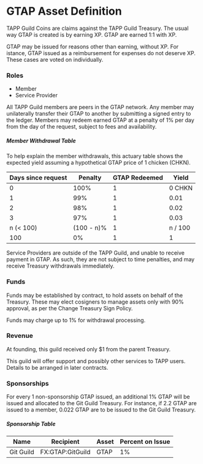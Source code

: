 # GTAP Asset Definition

TAPP Guild Coins are claims against the TAPP Guild Treasury. The usual way GTAP is created is by earning XP. GTAP are earned 1:1 with XP.

GTAP may be issued for reasons other than earning, without XP. For istance, GTAP issued as a reimbursement for expenses do not deserve XP. These cases are voted on individually.

### Roles

 + Member
 + Service Provider

All TAPP Guild members are peers in the GTAP network. Any member may unilaterally transfer their GTAP to another by submitting a signed entry to the ledger. Members may redeem earned GTAP at a penalty of 1% per day from the day of the request, subject to fees and availability.

##### Member Withdrawal Table

To help explain the member withdrawals, this actuary table shows the expected yield assuming a hypothetical GTAP price of 1 chicken (CHKN).

| Days since request | Penalty | GTAP Redeemed | Yield |
|--------------------|---------|--------------|-------|
| 0 | 100% | 1 | 0 CHKN |
| 1 | 99% | 1 | 0.01 |
| 2 | 98% | 1 | 0.02 |
| 3 | 97% | 1 | 0.03 |
| n (< 100) | (100 - n)% | 1 | n / 100 |
| 100 | 0% | 1 | 1 |

Service Providers are outside of the TAPP Guild, and unable to receive payment in GTAP. As such, they are not subject to time penalties, and may receive Treasury withdrawals immediately.

### Funds

Funds may be established by contract, to hold assets on behalf of the Treasury. These may elect cosigners to manage assets only with 90% approval, as per the Change Treasury Sign Policy.

Funds may charge up to 1% for withdrawal processing.

### Revenue

At founding, this guild received only $1 from the parent Treasury.

This guild will offer support and possibly other services to TAPP users. Details to be arranged in later contracts.

### Sponsorships

For every 1 non-sponsorship GTAP issued, an additional 1% GTAP will be issued and allocated to the Git Guild Treasury. For instance, if 2.2 GTAP are issued to a member, 0.022 GTAP are to be issued to the Git Guild Treasury.

##### Sponsorship Table

| Name | Recipient | Asset | Percent on Issue |
|------|-----------|-------|------------------|
| Git Guild | FX:GTAP:GitGuild | GTAP | 1% |

